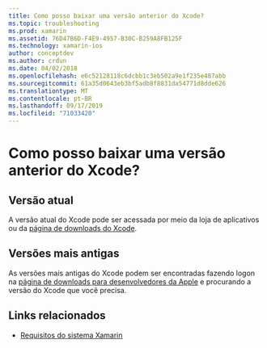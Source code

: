 ```yaml
---
title: Como posso baixar uma versão anterior do Xcode?
ms.topic: troubleshooting
ms.prod: xamarin
ms.assetid: 76D47B6D-F4E9-4957-B30C-B259A8FB125F
ms.technology: xamarin-ios
author: conceptdev
ms.author: crdun
ms.date: 04/02/2018
ms.openlocfilehash: e6c52128118c6dcbb1c3eb502a9e1f235e487abb
ms.sourcegitcommit: 61a35d0643eb3bf5adb8f8831da54771d8dde626
ms.translationtype: MT
ms.contentlocale: pt-BR
ms.lasthandoff: 09/17/2019
ms.locfileid: "71033420"
---
```

# <a name="how-can-i-download-a-previous-version-of-xcode"></a>Como posso baixar uma versão anterior do Xcode?

## <a name="current-version"></a>Versão atual

A versão atual do Xcode pode ser acessada por meio da loja de aplicativos ou da [página de downloads do Xcode](https://developer.apple.com/xcode/downloads/).

## <a name="older-versions"></a>Versões mais antigas

As versões mais antigas do Xcode podem ser encontradas fazendo logon na [página de downloads para desenvolvedores da Apple](https://developer.apple.com/downloads/more/) e procurando a versão do Xcode que você precisa.

## <a name="related-links"></a>Links relacionados

- [Requisitos do sistema Xamarin](~/cross-platform/get-started/requirements.md)
